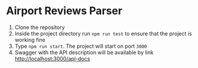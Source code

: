 # Airport Reviews Parser 

1. Clone the repository
2. Inside the project directory run `npm run test` to ensure that the project is working fine
1. Type `npm run start`. The project will start on port `3000`
1. Swagger with the API description will be available by link [http://localhost:3000/api-docs](http://localhost:3000/api-docs)